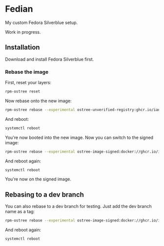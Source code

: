 # Fedian

My custom Fedora Silverblue setup.

Work in progress.

## Installation

Download and install Fedora Silverblue first.

### Rebase the image

First, reset your layers:

```bash
rpm-ostree reset
```

Now rebase onto the new image:

```bash
rpm-ostree rebase --experimental ostree-unverified-registry:ghcr.io/iantriggs/fedian
```

And reboot:

```bash
systemctl reboot
```

You're now booted into the new image. Now you can switch to the signed image:

```bash
rpm-ostree rebase --experimental ostree-image-signed:docker://ghcr.io/iantriggs/fedian
```

And reboot again:

```bash
systemctl reboot
```

You're now on the signed image.

## Rebasing to a dev branch

You can also rebase to a dev branch for testing. Just add the dev branch name as a tag:

```bash
rpm-ostree rebase --experimental ostree-image-signed:docker://ghcr.io/iantriggs/fedian:dev-signing
```

And reboot again:

```bash
systemctl reboot
```
